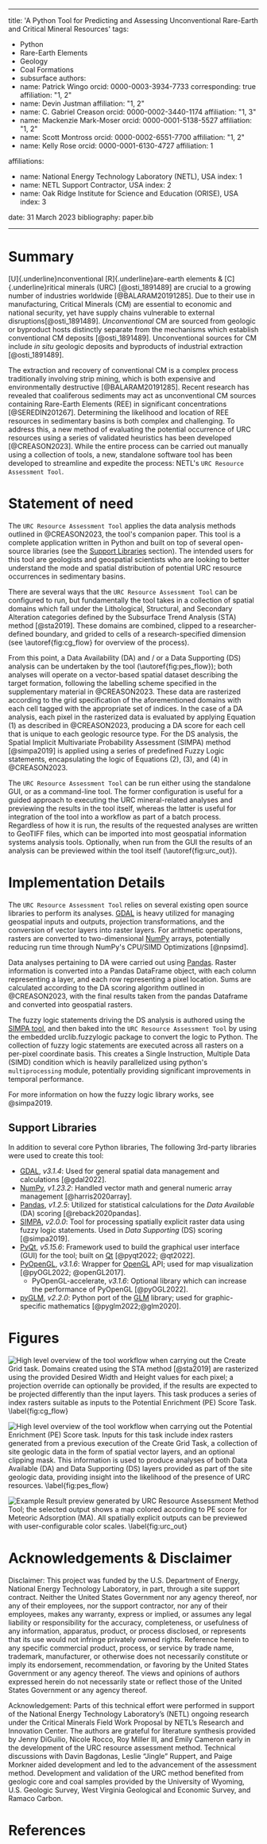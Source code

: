 
---
title: 'A Python Tool for Predicting and Assessing Unconventional Rare-Earth and Critical Mineral Resources'
tags:
  - Python
  - Rare-Earth Elements
  - Geology
  - Coal Formations
  - subsurface
authors:
  - name: Patrick Wingo
    orcid: 0000-0003-3934-7733
    corresponding: true
    affiliation: "1, 2"
  - name: Devin Justman
    affiliation: "1, 2"
  - name: C. Gabriel Creason
    orcid: 0000-0002-3440-1174
    affiliation: "1, 3"
  - name: Mackenzie Mark-Moser
    orcid: 0000-0001-5138-5527
    affiliation: "1, 2"
  - name: Scott Montross
    orcid: 0000-0002-6551-7700
    affiliation: "1, 2"
  - name: Kelly Rose
    orcid: 0000-0001-6130-4727
    affiliation: 1


affiliations:
 - name: National Energy Technology Laboratory (NETL), USA
   index: 1
 - name: NETL Support Contractor, USA
   index: 2
 - name: Oak Ridge Institute for Science and Education (ORISE), USA
   index: 3

date: 31 March 2023
bibliography: paper.bib

---

# Summary

[U]{.underline}nconventional [R]{.underline}are-earth elements & [C]{.underline}ritical minerals (URC) [@osti_1891489] 
are crucial to a growing number of industries worldwide [@BALARAM20191285]. Due to their use in manufacturing, Critical
Minerals (CM) are essential to economic and national security, yet have supply chains vulnerable to external 
disruptions[@osti_1891489]. _Unconventional_ CM are sourced from geologic or byproduct hosts distinctly separate from 
the mechanisms which establish conventional CM deposits [@osti_1891489]. Unconventional sources for CM include 
_in situ_ geologic deposits and byproducts of industrial extraction [@osti_1891489].
 
The extraction and recovery of conventional CM is a complex process traditionally involving strip mining, which is both 
expensive and environmentally destructive [@BALARAM20191285]. Recent research has revealed that coaliferous sediments
may act as unconventional CM sources containing Rare-Earth Elements (REE) in significant concentrations 
[@SEREDIN201267]. Determining the likelihood and location of REE resources in sedimentary basins is both 
complex and challenging. To address this, a new method of evaluating the potential occurrence of URC resources using 
a series of validated heuristics has been developed [@CREASON2023]. While the entire process can be carried out 
manually using a collection of tools, a new, standalone software tool has been developed to streamline and expedite 
the process: NETL's `URC Resource Assessment Tool`.


# Statement of need

The `URC Resource Assessment Tool` applies the data analysis methods outlined in @CREASON2023, the tool's companion 
paper. This tool is a complete application written in Python and built on top of several open-source libraries (see the 
[Support Libraries](#support-libraries) section). The intended users for this tool are geologists and geospatial 
scientists who are looking to better understand the mode and spatial distribution of potential URC resource occurrences 
in sedimentary basins.

There are several ways that the `URC Resource Assessment Tool` can be configured to run, but fundamentally the tool 
takes in a collection of spatial domains which fall under the Lithological, Structural, and Secondary Alteration 
categories defined by the Subsurface Trend Analysis (STA) method [@sta2019]. These domains are combined, clipped 
to a researcher-defined boundary, and grided to cells of a research-specified dimension (see \autoref{fig:cg_flow} for 
overview of the process).

From this point, a Data Availability (DA) and / or a Data Supporting (DS) analysis can be undertaken by the tool 
(\autoref{fig:pes_flow}); both analyses will operate on a vector-based spatial dataset describing the target formation,
following the labelling scheme specified in the supplementary material in @CREASON2023. These data are rasterized 
according to the grid specification of the aforementioned domains with each cell tagged with the appropriate set of 
indices. In the case of a DA analysis, each pixel in the rasterized data is evaluated by applying Equation (1) as 
described in @CREASON2023, producing a DA score for each cell that is unique to each geologic resource type. For the DS 
analysis, the Spatial Implicit Multivariate Probability Assessment (SIMPA) method [@simpa2019] is applied using a series
 of predefined Fuzzy Logic statements, encapsulating the logic of Equations (2), (3), and (4) in @CREASON2023.

The `URC Resource Assessment Tool` can be run either using the standalone GUI, or as a command-line tool. The former 
configuration is useful for a guided approach to executing the URC mineral-related analyses and previewing the results 
in the tool itself, whereas the latter is useful for integration of the tool into a workflow as part of a batch 
process. Regardless of how it is run, the results of the requested analyses are written to GeoTIFF files, which can be 
imported into most geospatial information systems analysis tools. Optionally, when run from the GUI the results 
of an analysis can be previewed within the tool itself (\autoref{fig:urc_out}).

# Implementation Details

The `URC Resource Assessment Tool` relies on several existing open source libraries to perform its analyses. 
[GDAL](https://www.gdal.org) is heavy utilized for managing geospatial inputs and outputs, projection transformations,
and the conversion of vector layers into raster layers. For arithmetic operations, rasters are converted to 
two-dimensional [NumPy](https://numpy.org/) arrays, potentially reducing run time through NumPy's CPU/SIMD 
Optimizations [@npsimd].

Data analyses pertaining to DA were carried out using [Pandas](https://pandas.pydata.org/). Raster information is 
converted into a Pandas DataFrame object, with each column representing a layer, and each row representing a pixel 
location. Sums are calculated according to the DA scoring algorithm outlined in @CREASON2023, with the final results 
taken from the pandas Dataframe and converted into geospatial rasters.

The fuzzy logic statements driving the DS analysis is authored using the 
[SIMPA tool](https://edx.netl.doe.gov/dataset/simpa-tool), and then baked into the `URC Resource Assessment Tool` by 
using the embedded urclib.fuzzylogic package to convert the logic to Python. The collection of fuzzy logic statements 
are executed across all rasters on a per-pixel coordinate basis. This creates a Single Instruction, Multiple Data 
(SIMD) condition which is heavily parallelized using python's `multiprocessing` module, potentially providing 
significant improvements in temporal performance. 

For more information on how the fuzzy logic library works, see @simpa2019.


## Support Libraries

In addition to several core Python libraries, The following 3rd-party libraries were used to create this tool:

* [GDAL](https://www.gdal.org), _v3.1.4_: Used for general spatial data management and calculations [@gdal2022].
* [NumPy](https://numpy.org/), _v1.23.2_: Handled vector math and general numeric array management [@harris2020array]. 
* [Pandas](https://pandas.pydata.org/), _v1.2.5_: Utilized for statistical calculations for the _Data Available_ (DA) 
  scoring [@reback2020pandas].
* [SIMPA](https://edx.netl.doe.gov/dataset/simpa-tool), _v2.0.0_: Tool for processing spatially explicit raster data 
  using fuzzy logic statements. Used in _Data Supporting_ (DS) scoring [@simpa2019].
* [PyQt](https://riverbankcomputing.com/software/pyqt/), _v5.15.6_: Framework used to build the graphical user interface 
  (GUI) for the tool; built on [Qt](https://www.qt.io) [@pyqt2022; @qt2022].
* [PyOpenGL](https://pyopengl.sourceforge.net/), _v3.1.6_: Wrapper for [OpenGL](https://www.opengl.org/) API; used for 
  map visualization [@pyOGL2022; @openGL2017].
  * PyOpenGL-accelerate, _v3.1.6_: Optional library which can increase the performance of PyOpenGL [@pyOGL2022].
* [pyGLM](https://github.com/Zuzu-Typ/PyGLM), _v2.2.0_: Python port of the [GLM](https://glm.g-truc.net/0.9.9/) library; 
  used for graphic-specific mathematics [@pyglm2022;@glm2020].


# Figures

![High level overview of the tool workflow when carrying out the _Create Grid_ task. Domains created using the STA 
method [@sta2019] are rasterized using the provided Desired Width and Height values for each pixel; a projection 
override can optionally be provided, if the results are expected to be projected differently than the input layers. 
This task produces a series of index rasters suitable as inputs to the _Potential Enrichment (PE) Score Task_. 
\label{fig:cg_flow}](fig_create_grid.png)


![High level overview of the tool workflow when carrying out the _Potential Enrichment (PE) Score_ task. Inputs for 
this task include index rasters generated from a previous execution of the _Create Grid Task_, a collection of site 
geologic data in the form of spatial vector layers, and an optional clipping mask. This information is used to produce 
analyses of both Data Available (DA) and Data Supporting (DS) layers provided as part of the site geologic data, 
providing insight into the likelihood of the presence of URC resources. \label{fig:pes_flow}](fig_pe_score.png)


![Example Result preview generated by URC Resource Assessment Method Tool; the selected output shows a map colored 
according to PE score for Meteoric Adsorption (MA). All spatially explicit outputs can be previewed with 
user-configurable color scales. \label{fig:urc_out}](fig_pe_ma_result.png)


# Acknowledgements & Disclaimer

Disclaimer:  This project was funded by the U.S. Department of Energy, National Energy Technology Laboratory, in part, 
through a site support contract. Neither the United States Government nor any agency thereof, nor any of their employees, 
nor the support contractor, nor any of their employees, makes any warranty, express or implied, or assumes any legal 
liability or responsibility for the accuracy, completeness, or usefulness of any information, apparatus, product, or 
process disclosed, or represents that its use would not infringe privately owned rights.  Reference herein to any 
specific commercial product, process, or service by trade name, trademark, manufacturer, or otherwise does not 
necessarily constitute or imply its endorsement, recommendation, or favoring by the United States Government or any 
agency thereof. The views and opinions of authors expressed herein do not necessarily state or reflect those of the 
United States Government or any agency thereof. 

Acknowledgement: Parts of this technical effort were performed in support of the National Energy Technology Laboratory’s 
(NETL) ongoing research under the Critical Minerals Field Work Proposal by NETL’s Research and Innovation Center. The 
authors are grateful for literature synthesis provided by Jenny DiGuilio, Nicole Rocco, Roy Miller III, and Emily Cameron 
early in the development of the URC resource assessment method. Technical discussions with Davin Bagdonas, Leslie “Jingle” 
Ruppert, and Paige Morkner aided development and led to the advancement of the assessment method. Development and 
validation of the URC method benefited from geologic core and coal samples provided by the University of Wyoming, U.S. 
Geologic Survey, West Virginia Geological and Economic Survey, and Ramaco Carbon. 

# References
